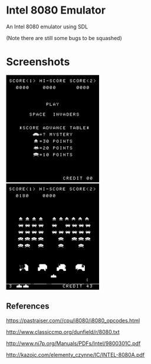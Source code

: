 # Intel 8080 Emulator

An Intel 8080 emulator using SDL

(Note there are still some bugs to be squashed)

# Screenshots

<img src="https://github.com/dustinbowers/intel8080emu/blob/master/screens/screen1.png" width="50%">
<img src="https://github.com/dustinbowers/intel8080emu/blob/master/screens/screen2.png" width="50%">

## References
https://pastraiser.com//cpu/i8080/i8080_opcodes.html

http://www.classiccmp.org/dunfield/r/8080.txt

http://www.nj7p.org/Manuals/PDFs/Intel/9800301C.pdf

http://kazojc.com/elementy_czynne/IC/INTEL-8080A.pdf
